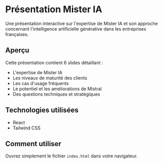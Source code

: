 # Présentation Mister IA

Une présentation interactive sur l'expertise de Mister IA et son approche concernant l'intelligence artificielle générative dans les entreprises françaises.

## Aperçu

Cette présentation contient 6 slides détaillant :
- L'expertise de Mister IA
- Les niveaux de maturité des clients
- Les cas d'usage fréquents
- Le potentiel et les améliorations de Mistral
- Des questions techniques et stratégiques

## Technologies utilisées

- React
- Tailwind CSS

## Comment utiliser

Ouvrez simplement le fichier `index.html` dans votre navigateur.
